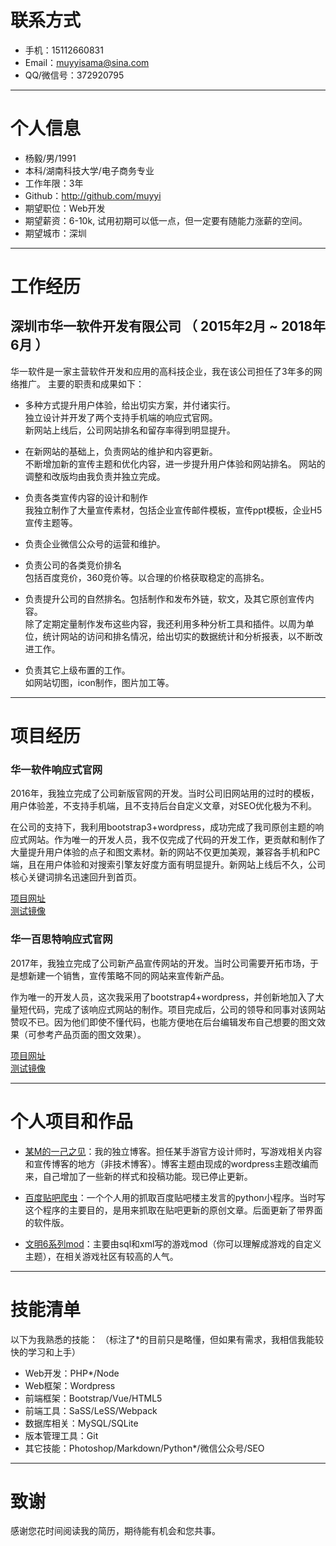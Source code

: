 # 联系方式
- 手机：15112660831
- Email：muyyisama@sina.com
- QQ/微信号：372920795

---

# 个人信息

 - 杨毅/男/1991 
 - 本科/湖南科技大学/电子商务专业 
 - 工作年限：3年
 - Github：http://github.com/muyyi
 - 期望职位：Web开发
 - 期望薪资：6-10k, 试用初期可以低一点，但一定要有随能力涨薪的空间。
 - 期望城市：深圳

---

# 工作经历
## 深圳市华一软件开发有限公司 （ 2015年2月 ~ 2018年6月 ）
华一软件是一家主营软件开发和应用的高科技企业，我在该公司担任了3年多的网络推广。
主要的职责和成果如下：

- 多种方式提升用户体验，给出切实方案，并付诸实行。   
独立设计并开发了两个支持手机端的响应式官网。      
新网站上线后，公司网站排名和留存率得到明显提升。 

- 在新网站的基础上，负责网站的维护和内容更新。   
不断增加新的宣传主题和优化内容，进一步提升用户体验和网站排名。 
网站的调整和改版均由我负责并独立完成。 

- 负责各类宣传内容的设计和制作    
我独立制作了大量宣传素材，包括企业宣传邮件模板，宣传ppt模板，企业H5宣传主题等。 

- 负责企业微信公众号的运营和维护。

- 负责公司的各类竞价排名  
包括百度竞价，360竞价等。以合理的价格获取稳定的高排名。

- 负责提升公司的自然排名。包括制作和发布外链，软文，及其它原创宣传内容。   
除了定期定量制作发布这些内容，我还利用多种分析工具和插件。以周为单位，统计网站的访问和排名情况，给出切实的数据统计和分析报表，以不断改进工作。 

- 负责其它上级布置的工作。  
如网站切图，icon制作，图片加工等。 

---

# 项目经历
### 华一软件响应式官网 
2016年，我独立完成了公司新版官网的开发。当时公司旧网站用的过时的模板，用户体验差，不支持手机端，且不支持后台自定义文章，对SEO优化极为不利。

在公司的支持下，我利用bootstrap3+wordpress，成功完成了我司原创主题的响应式网站。作为唯一的开发人员，我不仅完成了代码的开发工作，更贡献和制作了大量提升用户体验的点子和图文素材。新的网站不仅更加美观，兼容各手机和PC端，且在用户体验和对搜索引擎友好度方面有明显提升。新网站上线后不久，公司核心关键词排名迅速回升到首页。

[项目网址](http://szcesoft.com)  
[测试镜像](http://szcesoft.muyyi.com)


### 华一百思特响应式官网 
2017年，我独立完成了公司新产品宣传网站的开发。当时公司需要开拓市场，于是想新建一个销售，宣传策略不同的网站来宣传新产品。

作为唯一的开发人员，这次我采用了bootstrap4+wordpress，并创新地加入了大量短代码，完成了该响应式网站的制作。项目完成后，公司的领导和同事对该网站赞叹不已。因为他们即使不懂代码，也能方便地在后台编辑发布自己想要的图文效果（可参考产品页面的图文效果）。

[项目网址](http://szhybest.com)   
[测试镜像](http:/hybest.muyyi.com) 


---

# 个人项目和作品
- [某M的一己之见](http://muyyi.thb.io/)：我的独立博客。担任某手游官方设计师时，写游戏相关内容和宣传博客的地方（非技术博客）。博客主题由现成的wordpress主题改编而来，自己增加了一些新的样式和投稿功能。现已停止更新。

- [百度贴吧爬虫](https://github.com/muyyi/baiduBug)：一个个人用的抓取百度贴吧楼主发言的python小程序。当时写这个程序的主要目的，是用来抓取在贴吧更新的原创文章。后面更新了带界面的软件版。

- [文明6系列mod](https://github.com/muyyi/civ6mod)：主要由sql和xml写的游戏mod（你可以理解成游戏的自定义主题），在相关游戏社区有较高的人气。


---

# 技能清单
以下为我熟悉的技能：
（标注了\*的目前只是略懂，但如果有需求，我相信我能较快的学习和上手）
- Web开发：PHP\*/Node
- Web框架：Wordpress
- 前端框架：Bootstrap/Vue/HTML5
- 前端工具：SaSS/LeSS/Webpack
- 数据库相关：MySQL/SQLite
- 版本管理工具：Git
- 其它技能：Photoshop/Markdown/Python\*/微信公众号/SEO


---

# 致谢
感谢您花时间阅读我的简历，期待能有机会和您共事。
